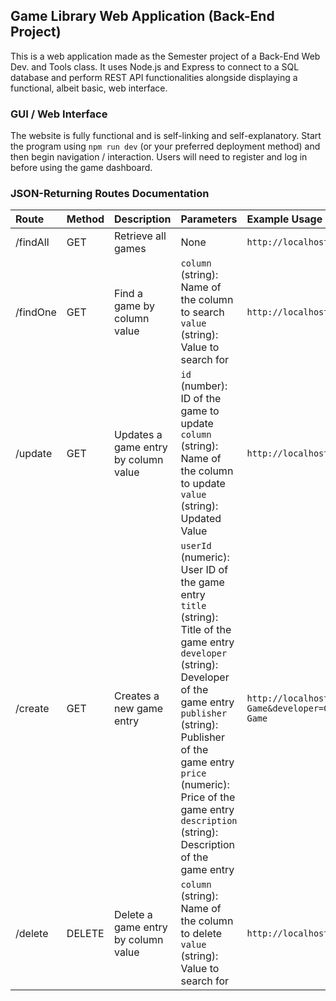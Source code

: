 ## Game Library Web Application (Back-End Project)

This is a web application made as the Semester project of a Back-End Web Dev. and Tools class. It uses Node.js and Express to connect to a SQL database and perform REST API functionalities alongside displaying a functional, albeit basic, web interface.

### GUI / Web Interface

The website is fully functional and is self-linking and self-explanatory. Start the program using `npm run dev` (or your preferred deployment method) and then begin navigation / interaction. Users will need to register and log in before using the game dashboard.

### JSON-Returning Routes Documentation

| Route | Method | Description | Parameters | Example Usage |
|:------|:-------|:------------|:-----------|:--------------|
|/findAll|GET|Retrieve all games|None|`http://localhost:3000/findAll`|
|/findOne|GET|Find a game by column value|`column` (string): Name of the column to search<br />`value` (string): Value to search for|`http://localhost:3000/findOne?column=title&value=Deep`|
|/update|GET|Updates a game entry by column value|`id` (number): ID of the game to update<br>`column` (string): Name of the column to update<br>`value` (string): Updated Value|`http://localhost:3000/update?id=1&column=price&value=139999`|
|/create|GET|Creates a new game entry|`userId` (numeric): User ID of the game entry<br>`title` (string): Title of the game entry<br>`developer` (string): Developer of the game entry<br>`publisher` (string): Publisher of the game entry<br>`price` (numeric): Price of the game entry<br>`description` (string): Description of the game entry<br>|`http://localhost:3000/create?userId=1&title=New Game&developer=GameDev&publisher=PublisherX&price=139999&description=Awesome Game`|
|/delete|DELETE|Delete a game entry by column value|`column` (string): Name of the column to delete<br />`value` (string): Value to search for|`http://localhost:3000/delete?column=title&value=Old`|
